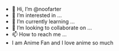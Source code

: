 - 👋 Hi, I’m @noofarter
- 👀 I’m interested in ...
- 🌱 I’m currently learning ...
- 💞️ I’m looking to collaborate on ...
- 📫 How to reach me ...
- I am Anime Fan and I love anime so much
  
